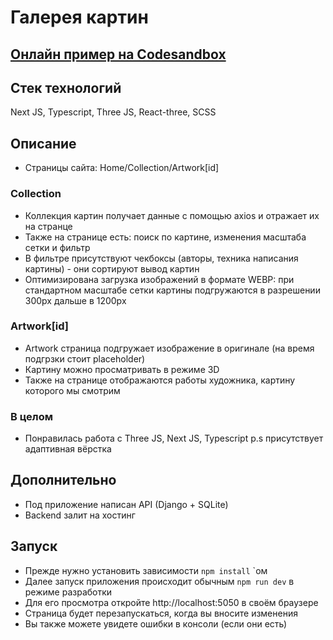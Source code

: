 # Галерея картин

## [Онлайн пример на Codesandbox](https://codesandbox.io/p/github/GamaRayL/gallery)

## Стек технологий

Next JS, Typescript, Three JS, React-three, SCSS

## Описание

- Страницы сайта: Home/Collection/Artwork[id]

### Сollection

- Коллекция картин получает данные с помощью axios и отражает их на странце
- Также на странице есть: поиск по картине, изменения масштаба сетки и фильтр
- В фильтре присутствуют чекбоксы (авторы, техника написания картины) - они сортируют вывод картин
- Оптимизирована загрузка изображений в формате WEBP:
  при стандартном масштабе сетки картины подгружаются в разрешении 300px
  дальше в 1200px

### Artwork[id]

- Artwork страница подгружает изображение в оригинале (на время подгрзки стоит placeholder)
- Картину можно просматривать в режиме 3D
- Также на странице отображаются работы художника, картину которого мы смотрим

### В целом

- Понравилась работа с Three JS, Next JS, Typescript
p.s присутствует адаптивная вёрстка

## Дополнительно

- Под приложение написан API (Django + SQLite)
- Backend залит на хостинг

## Запуск

- Прежде нужно установить зависимости `npm install` `ом
- Далее запуск приложения происходит обычным `npm run dev` в режиме разработки
- Для его просмотра откройте http://localhost:5050 в своём браузере
- Страница будет перезапускаться, когда вы вносите изменения
- Вы также можете увидете ошибки в консоли (если они есть)
